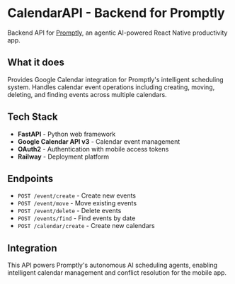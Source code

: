 # CalendarAPI - Backend for Promptly

Backend API for [Promptly](https://github.com/V-Shah07/Promptly), an agentic AI-powered React Native productivity app.

## What it does

Provides Google Calendar integration for Promptly's intelligent scheduling system. Handles calendar event operations including creating, moving, deleting, and finding events across multiple calendars.

## Tech Stack

- **FastAPI** - Python web framework
- **Google Calendar API v3** - Calendar event management
- **OAuth2** - Authentication with mobile access tokens
- **Railway** - Deployment platform

## Endpoints

- `POST /event/create` - Create new events
- `POST /event/move` - Move existing events
- `POST /event/delete` - Delete events
- `POST /events/find` - Find events by date
- `POST /calendar/create` - Create new calendars

## Integration

This API powers Promptly's autonomous AI scheduling agents, enabling intelligent calendar management and conflict resolution for the mobile app.
